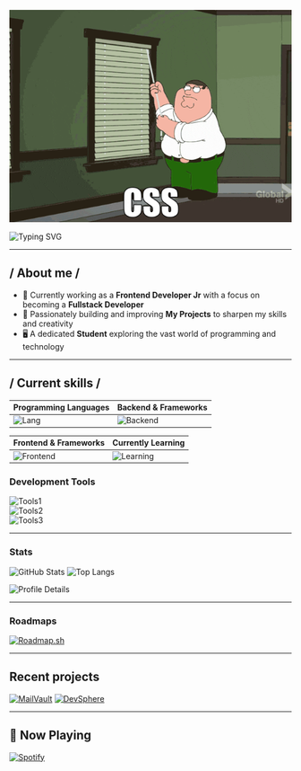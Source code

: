 ![Banner](/resources/banner.gif)

![Typing SVG](https://readme-typing-svg.herokuapp.com?font=Fira+Code&weight=500&pause=1000&color=89CFF0&width=435&lines=Hello,+I'm+Dylan+Marcano.)

---

## / About me /

- 👑 Currently working as a **Frontend Developer Jr** with a focus on becoming a **Fullstack Developer**
- 🎩 Passionately building and improving **My Projects** to sharpen my skills and creativity
- 🖥️ A dedicated **Student** exploring the vast world of programming and technology

---

## / Current skills /

| **Programming Languages**                                                  | **Backend & Frameworks**                                                      |
| -------------------------------------------------------------------------- | ----------------------------------------------------------------------------- |
| ![Lang](https://skillicons.dev/icons?i=python,cpp,c,typescript,javascript) | ![Backend](https://skillicons.dev/icons?i=flask,fastapi,cmake,nodejs,express) |

| **Frontend & Frameworks**                                       | **Currently Learning**                                          |
| --------------------------------------------------------------- | --------------------------------------------------------------- |
| ![Frontend](https://skillicons.dev/icons?i=html,css,react,vite) | ![Learning](https://skillicons.dev/icons?i=vuejs,nextjs,nuxtjs) |

### Development Tools

![Tools1](https://skillicons.dev/icons?i=bash,vscode,git,obsidian)  
![Tools2](https://skillicons.dev/icons?i=postgres,mysql,npm,supabase)  
![Tools3](https://skillicons.dev/icons?i=vercel)

---

### Stats

![GitHub Stats](https://github-readme-stats.vercel.app/api?username=DumbNoxx&show_icons=true&theme=dark)
![Top Langs](https://github-readme-stats.vercel.app/api/top-langs/?username=DumbNoxx&layout=compact&hide=python&theme=dark)

![Profile Details](http://github-profile-summary-cards.vercel.app/api/cards/profile-details?username=DumbNoxx&theme=dark)

---

### Roadmaps

[![Roadmap.sh](https://roadmap.sh/card/wide/679407e032284498bcc3516e?variant=dark&roadmaps=backend%2Cpostgresql-dba%2Cpython%2Cjava)](https://roadmap.sh)

---

## Recent projects

[![MailVault](https://github-readme-stats.vercel.app/api/pin/?username=DumbNoxx&repo=MailVault&theme=dark)](https://github.com/DumbNoxx/MailVault)
[![DevSphere](https://github-readme-stats.vercel.app/api/pin/?username=DumbNoxx&repo=devsphere&theme=dark)](https://github.com/DumbNoxx/DevSphere)

---

## 🎵 Now Playing

[![Spotify](https://novatorem-eta-seven.vercel.app/api/spotify)](https://open.spotify.com/user/31iwfz64psq5cesoo6ip7yfezbra)
